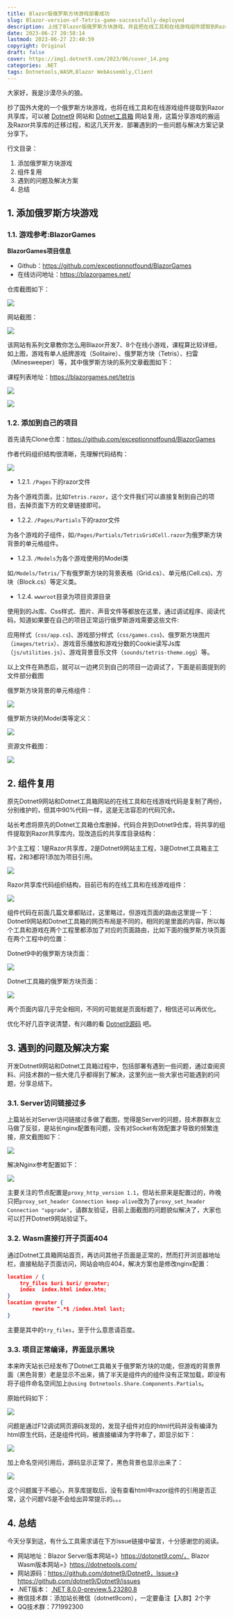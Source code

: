 ```yaml
---
title: Blazor版俄罗斯方块游戏部署成功
slug: Blazor-version-of-Tetris-game-successfully-deployed
description: 上线了Blazor版俄罗斯方块游戏，并且把在线工具和在线游戏组件提取到Razor共享库，可以被Dotnet9网站和Dotnet工具箱网站复用。
date: 2023-06-27 20:58:14
lastmod: 2023-06-27 23:40:59
copyright: Original
draft: false
cover: https://img1.dotnet9.com/2023/06/cover_14.png
categories: .NET
tags: Dotnetools,WASM,Blazor WebAssembly,Client
---
```


大家好，我是沙漠尽头的狼。

抄了国外大佬的一个俄罗斯方块游戏，也将在线工具和在线游戏组件提取到Razor共享库，可以被 [Dotnet9](https://dotnet9.com) 网站和 [Dotnet工具箱](https://dotnetools.com) 网站复用，这篇分享游戏的搬运及Razor共享库的迁移过程，和这几天开发、部署遇到的一些问题与解决方案记录分享下。

行文目录：
1. 添加俄罗斯方块游戏
2. 组件复用
3. 遇到的问题及解决方案
4. 总结

## 1. 添加俄罗斯方块游戏

### 1.1. 游戏参考:BlazorGames

**BlazorGames项目信息**
- Github：https://github.com/exceptionnotfound/BlazorGames
- 在线访问地址：https://blazorgames.net/

仓库截图如下：

![](https://img1.dotnet9.com/2023/06/1401.png)

网站截图：

![](https://img1.dotnet9.com/2023/06/1402.png)

该网站有系列文章教你怎么用Blazor开发7、8个在线小游戏，课程算比较详细，如上图，游戏有单人纸牌游戏（Solitaire）、俄罗斯方块（Tetris）、扫雷（Minesweeper）等，其中俄罗斯方块的系列文章截图如下：

课程列表地址：https://blazorgames.net/tetris

![](https://img1.dotnet9.com/2023/06/1403.png)

![](https://img1.dotnet9.com/2023/06/1404.png)

### 1.2. 添加到自己的项目

首先请先Clone仓库：https://github.com/exceptionnotfound/BlazorGames

作者代码组织结构很清晰，先理解代码结构：

![](https://img1.dotnet9.com/2023/06/1405.png)

- 1.2.1. `/Pages`下的razor文件

为各个游戏页面，比如`Tetris.razor`，这个文件我们可以直接复制到自己的项目，去掉页面下方的文章链接即可。

- 1.2.2. `/Pages/Partials`下的razor文件

为各个游戏的子组件，如`/Pages/Partials/TetrisGridCell.razor`为俄罗斯方块背景的单元格组件。

- 1.2.3. `/Models`为各个游戏使用的Model类

如`/Models/Tetris/`下有俄罗斯方块的背景表格（Grid.cs）、单元格(Cell.cs)、方块（Block.cs）等定义类。

- 1.2.4. `wwwroot`目录为项目资源目录

使用到的Js库、Css样式、图片、声音文件等都放在这里，通过调试程序、阅读代码，知道如果要在自己的项目正常运行俄罗斯游戏需要这些文件:

应用样式（`css/app.cs`)、游戏部分样式（`css/games.css`)、俄罗斯方块图片（`images/tetrix`）、游戏音乐播放和游戏分数的Cookie读写Js库（`js/utilities.js`）、游戏背景音乐文件（`sounds/tetris-theme.ogg`）等。

以上文件在熟悉后，就可以一边拷贝到自己的项目一边调试了，下面是前面提到的文件部分截图

俄罗斯方块背景的单元格组件：

![](https://img1.dotnet9.com/2023/06/1406.png)

俄罗斯方块的Model类等定义：

![](https://img1.dotnet9.com/2023/06/1407.png)

资源文件截图：

![](https://img1.dotnet9.com/2023/06/1408.png)

## 2. 组件复用

原先Dotnet9网站和Dotnet工具箱网站的在线工具和在线游戏代码是复制了两份，分别维护的，但其中90%代码一样，这是无法容忍的代码冗余。

站长考虑将原先的Dotnet工具箱仓库删掉，代码合并到Dotnet9仓库，将共享的组件提取到Razor共享库内，现改造后的共享库目录结构：

3个主工程：1是Razor共享库，2是Dotnet9网站主工程，3是Dotnet工具箱主工程，2和3都将1添加为项目引用。

![](https://img1.dotnet9.com/2023/06/1401.jpg)

Razor共享库代码组织结构，目前已有的在线工具和在线游戏组件：

![](https://img1.dotnet9.com/2023/06/1409.png)

组件代码在前面几篇文章都贴过，这里略过，但游戏页面的路由这里提一下：Dotnet9网站和Dotnet工具箱的网页布局是不同的，相同的是里面的内容，所以每个工具和游戏在两个工程里都添加了对应的页面路由，比如下面的俄罗斯方块页面在两个工程中的位置：

Dotnet9中的俄罗斯方块页面：

![](https://img1.dotnet9.com/2023/06/1410.png)

Dotnet工具箱的俄罗斯方块页面：

![](https://img1.dotnet9.com/2023/06/1411.png)

两个页面内容几乎完全相同，不同的可能就是页面标题了，相信还可以再优化。

优化不好几百字说清楚，有兴趣的看 [Dotnet9源码](https://github.com/dotnet9/Dotnet9) 吧。

## 3. 遇到的问题及解决方案

开发Dotnet9网站和Dotnet工具箱过程中，包括部署有遇到一些问题，通过查阅资料、问技术群的一些大佬几乎都得到了解决，这里列出一些大家也可能遇到的问题，分享总结下。

### 3.1. Server访问链接过多

上篇站长对Server访问链接过多做了截图，觉得是Server的问题，技术群群友立马做了反驳，是站长nginx配置有问题，没有对Socket有效配置才导致的频繁连接，原文截图如下：

![](https://img1.dotnet9.com/2023/06/1304.png)

解决Nginx参考配置如下：

![](https://img1.dotnet9.com/2023/06/1412.png)

主要关注的节点配置是`proxy_http_version 1.1`，但站长原来是配置过的，昨晚只把`proxy_set_header Connection keep-alive`改为了`proxy_set_header Connection "upgrade"`，请群友验证，目前上面截图的问题貌似解决了，大家也可以打开Dotnet9网站验证下。

### 3.2. Wasm直接打开子页面404

通过Dotnet工具箱网站首页，再访问其他子页面是正常的，然而打开浏览器地址栏，直接粘贴子页面访问，网站会响应404，解决方案也是修改nginx配置：

```json
location / {
    try_files $uri $uri/ @router;
    index  index.html index.htm;
}
location @router {
        rewrite ^.*$ /index.html last;
}
```

主要是其中的`try_files`，至于什么意思请百度。

### 3.3. 项目正常编译，界面显示黑块

本来昨天站长已经发布了Dotnet工具箱关于俄罗斯方块的功能，但游戏的背景界面（黑色背景）老是显示不出来，搞了半天是组件内的组件没有正常加载，即没有将子组件命名空间加上`@using Dotnetools.Share.Components.Partials`。

原始代码如下：

![](https://img1.dotnet9.com/2023/06/1413.png)

问题是通过F12调试网页源码发现的，发现子组件对应的html代码并没有编译为html原生代码，还是组件代码，被直接编译为字符串了，即显示如下：

![](https://img1.dotnet9.com/2023/06/1414.png)

加上命名空间引用后，源码显示正常了，黑色背景也显示出来了：

![](https://img1.dotnet9.com/2023/06/1415.png)

这个问题属于不细心，共享库提取后，没有查看html中razor组件的引用是否正常，这个问题VS是不会给出异常提示的。。。

## 4. 总结

今天分享到这，有什么工具需求请在下方issue链接中留言，十分感谢您的阅读。

- 网站地址：Blazor Server版本网站=》https://dotonet9.com/， Blazor Wasm版本网站=》https://dotnetools.com/
- 网站源码：https://github.com/dotnet9/Dotnet9，Issue=》https://github.com/dotnet9/Dotnet9/issues
- .NET版本： [.NET 8.0.0-preview.5.23280.8](https://dotnet.microsoft.com/zh-cn/download/dotnet/8.0)
- 微信技术群：添加站长微信（dotnet9com），一定要备注【入群】2个字
- QQ技术群：771992300